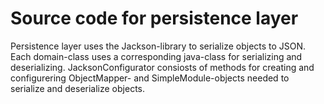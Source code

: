 # Source code for persistence layer
Persistence layer uses the Jackson-library to serialize objects to JSON.
Each domain-class uses a corresponding java-class for serializing and deserializing. 
JacksonConfigurator consiosts of methods for creating and configurering ObjectMapper- and SimpleModule-objects needed to serialize and deserialize objects. 
